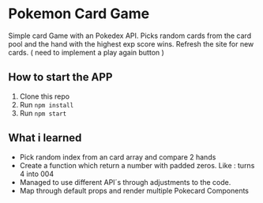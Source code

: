 
Pokemon Card Game
=========================================

Simple card Game with an Pokedex API.
Picks random cards from the card pool and the hand with the highest exp score wins.
Refresh the site for new cards. ( need to implement a play again button )

How to start the APP
----------------------------

1. Clone this repo
2. Run `npm install`
3. Run `npm start`


What i learned
----------------------------

* Pick random index from an card array and compare 2 hands
* Create a function which return a number with padded zeros.
  Like : turns 4 into 004 
* Managed to use different API´s through adjustments to the code.
* Map through default props and render multiple Pokecard Components
